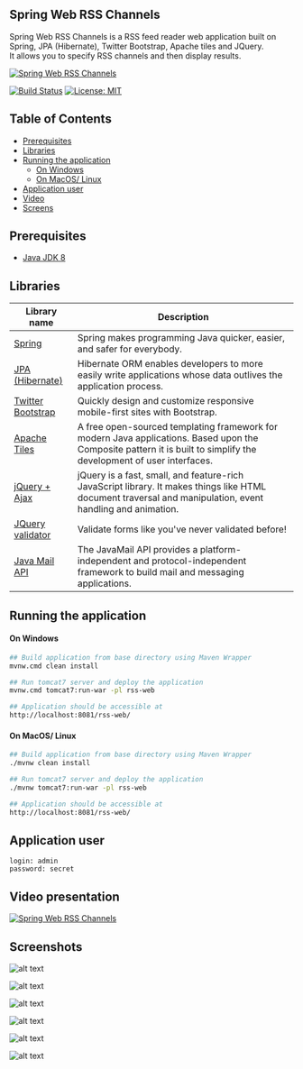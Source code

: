 Spring Web RSS Channels
---------------------------------------------

Spring Web RSS Channels is a RSS feed reader web application built on Spring, JPA (Hibernate), Twitter Bootstrap, Apache tiles and JQuery. \
It allows you to specify RSS channels and then display results.

[![Spring Web RSS Channels](https://github.com/DanielMichalski/spring-web-rss-channels/blob/master/.github/gifs/application.gif)](https://youtu.be/5v8eZnM4ojU "Spring Web RSS Channels")

[![Build Status](https://github.com/DanielMichalski/spring-web-rss-channels/workflows/Java%20CI%20with%20Maven/badge.svg?branch=master)](https://github.com/DanielMichalski/spring-web-rss-channels/actions?query=workflow%3A%22Java+CI+with+Maven%22)
[![License: MIT](https://img.shields.io/badge/License-MIT-yellow.svg)](https://github.com/DanielMichalski/spring-web-rss-channels/blob/master/LICENSE)

## Table of Contents
* [Prerequisites](#prerequisites)
* [Libraries](#libraries)
* [Running the application](#running-the-application)
    * [On Windows](#on-windows)
    * [On MacOS/ Linux](#on-macos-linux)
* [Application user](#application-user)
* [Video](#video)
* [Screens](#screens)

## Prerequisites
- [Java JDK 8](https://www.oracle.com/pl/java/technologies/javase/javase-jdk8-downloads.html)

## Libraries
| Library name                                        | Description                                                                                                                                                         |
|-----------------------------------------------------|---------------------------------------------------------------------------------------------------------------------------------------------------------------------|
| [Spring](https://spring.io/)                        | Spring makes programming Java quicker, easier, and safer for everybody.                                                                                             |
| [JPA (Hibernate)](https://hibernate.org/)           | Hibernate ORM enables developers to more easily write applications whose data outlives the application process.                                                     |
| [Twitter Bootstrap](https://getbootstrap.com/)      | Quickly design and customize responsive mobile-first sites with Bootstrap.                                                                                          |
| [Apache Tiles](https://tiles.apache.org/)           | A free open-sourced templating framework for modern Java applications. Based upon the Composite pattern it is built to simplify the development of user interfaces. |
| [jQuery + Ajax](https://jquery.com/)                | jQuery is a fast, small, and feature-rich JavaScript library. It makes things like HTML document traversal and manipulation, event handling and animation.          |
| [JQuery validator](https://jqueryvalidation.org/)   |  Validate forms like you've never validated before!                                                                                                                 |
| [Java Mail API](https://javaee.github.io/javamail/) | The JavaMail API provides a platform-independent and protocol-independent framework to build mail and messaging applications.                                       |

## Running the application
#### On Windows
```bash
## Build application from base directory using Maven Wrapper
mvnw.cmd clean install

## Run tomcat7 server and deploy the application
mvnw.cmd tomcat7:run-war -pl rss-web

## Application should be accessible at
http://localhost:8081/rss-web/
```

#### On MacOS/ Linux
```bash
## Build application from base directory using Maven Wrapper
./mvnw clean install

## Run tomcat7 server and deploy the application
./mvnw tomcat7:run-war -pl rss-web

## Application should be accessible at
http://localhost:8081/rss-web/
```

## Application user
```
login: admin
password: secret
```

## Video presentation
[![Spring Web RSS Channels](http://img.youtube.com/vi/5v8eZnM4ojU/0.jpg)](https://youtu.be/5v8eZnM4ojU "Spring Web RSS Channels")

## Screenshots
![alt text](https://github.com/DanielMichalski/spring-web-rss-channels/blob/master/rss-web/src/main/resources/img/screen1.png "Screen 1")

![alt text](https://github.com/DanielMichalski/spring-web-rss-channels/blob/master/rss-web/src/main/resources/img/screen2.png "Screen 2")

![alt text](https://github.com/DanielMichalski/spring-web-rss-channels/blob/master/rss-web/src/main/resources/img/screen3.png "Screen 3")

![alt text](https://github.com/DanielMichalski/spring-web-rss-channels/blob/master/rss-web/src/main/resources/img/screen4.png "Screen 4")

![alt text](https://github.com/DanielMichalski/spring-web-rss-channels/blob/master/rss-web/src/main/resources/img/screen5.png "Screen 5")

![alt text](https://github.com/DanielMichalski/spring-web-rss-channels/blob/master/rss-web/src/main/resources/img/screen6.png "Screen 6")
